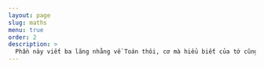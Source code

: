```yaml
---
layout: page
slug: maths
menu: true
order: 2
description: >
  Phần này viết ba lăng nhằng về Toán thôi, cơ mà hiểu biết của tớ cũng hạn chế và cũng nhiều cái là tớ tự hiểu nên nếu có sai sót thì các cậu góp ý nhé
---
```

